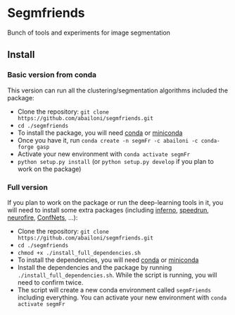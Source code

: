 # Segmfriends
Bunch of tools and experiments for image segmentation


## Install
### Basic version from conda
This version can run all the clustering/segmentation algorithms included the package:

- Clone the repository: `git clone https://github.com/abailoni/segmfriends.git`
- `cd ./segmfriends`
- To install the package, you will need [conda](https://docs.conda.io/projects/conda/en/latest/user-guide/install/) or [miniconda](https://docs.conda.io/en/latest/miniconda.html)
- Once you have it, run `conda create -n segmFr -c abailoni -c conda-forge gasp`
- Activate your new environment with `conda activate segmFr`
- `python setup.py install` (or `python setup.py develop` if you plan to work on the package)

### Full version 
If you plan to work on the package or run the deep-learning tools in it, you will need to install some extra packages (including [inferno](https://github.com/abailoni/inferno), [speedrun](https://github.com/abailoni/speedrun), [neurofire](https://github.com/abailoni/neurofire), [ConfNets](https://github.com/imagirom/ConfNets/tree/multi-scale-unet), ...):

- Clone the repository: `git clone https://github.com/abailoni/segmfriends.git`
- `cd ./segmfriends`
- `chmod +x ./install_full_dependencies.sh`
- To install the dependencies, you will need [conda](https://docs.conda.io/projects/conda/en/latest/user-guide/install/) or [miniconda](https://docs.conda.io/en/latest/miniconda.html)
- Install the dependencies and the package by running `./install_full_dependencies.sh`. While the script is running, you will need to confirm twice.
- The script will create a new conda environment called `segmFriends` including everything. You can activate your new environment with `conda activate segmFr`


